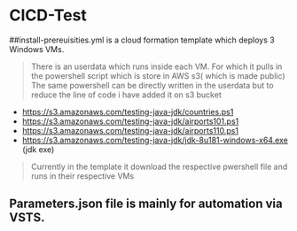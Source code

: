 # CICD-Test
##install-prereuisities.yml  is a cloud formation template which deploys 3 Windows VMs. 
> There is an userdata which runs inside each VM. For which it pulls in the powershell script which is store in AWS s3( which is made public)
> The same powershell can be directly written in the userdata but to reduce the line of code i have added it on s3 bucket
  * https://s3.amazonaws.com/testing-java-jdk/countries.ps1
  * https://s3.amazonaws.com/testing-java-jdk/airports101.ps1
  * https://s3.amazonaws.com/testing-java-jdk/airports110.ps1
  * https://s3.amazonaws.com/testing-java-jdk/jdk-8u181-windows-x64.exe (jdk exe)
> Currently in the template it download the respective pwershell file and runs in their respective VMs
## Parameters.json file is mainly for automation via VSTS.
